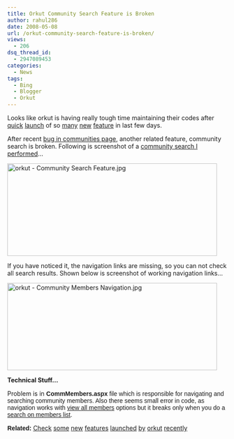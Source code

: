 ```yaml
---
title: Orkut Community Search Feature is Broken
author: rahul286
date: 2008-05-08
url: /orkut-community-search-feature-is-broken/
views:
  - 206
dsq_thread_id:
  - 2947089453
categories:
  - News
tags:
  - Bing
  - Blogger
  - Orkut
---
```

Looks like orkut is having really tough time maintaining their codes after [quick][1] [launch][2] of so [many][3] [new][4] [feature][5] in last few days.

After recent [bug in communities page][6], another related feature, community search is broken. Following is screenshot of a <a href="http://www.orkut.com/CommMembers.aspx?tab=0&cmm=19587001&q=pune" onclick="_gaq.push(['_trackEvent', 'outbound-article', 'http://www.orkut.com/CommMembers.aspx?tab=0&cmm=19587001&q=pune', 'community search I performed']);" >community search I performed</a>&#8230;

<img class="wp-image-54123" src="http://cdn.devilsworkshop.org/files/2008/05/orkut-community-search-feature.jpg" alt="orkut - Community Search Feature.jpg" width="480" height="212" />

If you have noticed it, the navigation links are missing, so you can not check all search results. Shown below is screenshot of working navigation links&#8230;

<img src="http://cdn.devilsworkshop.org/files/2008/05/orkut-community-members-navigation.jpg" alt="orkut - Community Members Navigation.jpg" width="480" height="200" />

**Technical Stuff&#8230;**

Problem is in <span style="line-height: normal;font-family: Helvetica"><strong>CommMembers.aspx</strong> file which is responsible for navigating and searching community members. Also there seems small error in code, as navigation works with <a href="http://www.orkut.com/CommMembers.aspx?cmm=19587001" onclick="_gaq.push(['_trackEvent', 'outbound-article', 'http://www.orkut.com/CommMembers.aspx?cmm=19587001', 'view all members']);" >view all members</a> options but it breaks only when you do a <a href="http://www.orkut.com/CommMembers.aspx?tab=0&cmm=19587001&q=pune" onclick="_gaq.push(['_trackEvent', 'outbound-article', 'http://www.orkut.com/CommMembers.aspx?tab=0&cmm=19587001&q=pune', 'search on members list']);" >search on members list</a>.</span>

<span style="line-height: normal;font-family: Helvetica"><strong>Related: </strong></span>[Check][7] [some][8] [new][9] [features][10] [launched][11] [by][12] [orkut][13] [recently][14]

 [1]: http://devilsworkshop.org/2008/05/05/add-co-owners-to-orkut-communities/
 [2]: http://devilsworkshop.org/2008/05/04/orkut-added-new-settings-create-filters-for-notification/
 [3]: http://devilsworkshop.org/2008/05/04/orkut-users-can-add-comments-on-photos/
 [4]: http://devilsworkshop.org/2008/05/04/orkut-allows-10000-photo-uploads-in-albums/
 [5]: http://devilsworkshop.org/2008/05/04/orkut-added-facebook-like-status-updates-feature/
 [6]: http://devilsworkshop.org/2008/05/07/orkut-showing-unjoined-communities-in-my-communities-list-new-bug/
 [7]: http://devilsworkshop.org/../2008/05/04/orkut-added-facebook-like-status-updates-feature/
 [8]: http://devilsworkshop.org/../2008/02/11/orkuts-new-bulk-photo-uploader-feature/
 [9]: http://devilsworkshop.org/../2008/05/04/orkut-users-can-add-comments-on-photos/
 [10]: http://devilsworkshop.org/../2008/04/15/orkut-new-album-features-edit-all-captions-at-once-reorder-photos/
 [11]: http://devilsworkshop.org/../2008/05/04/orkut-allows-10000-photo-uploads-in-albums/
 [12]: http://devilsworkshop.org/../2008/04/12/orkut-low-bandwidth-version-good-for-dial-up-and-slow-gprs-users/
 [13]: http://devilsworkshop.org/../2008/04/15/post-images-videos-and-other-html-in-orkut-communities/
 [14]: http://devilsworkshop.org/../2008/04/14/orkut-goes-on-mobile-silently-morkutcom/
